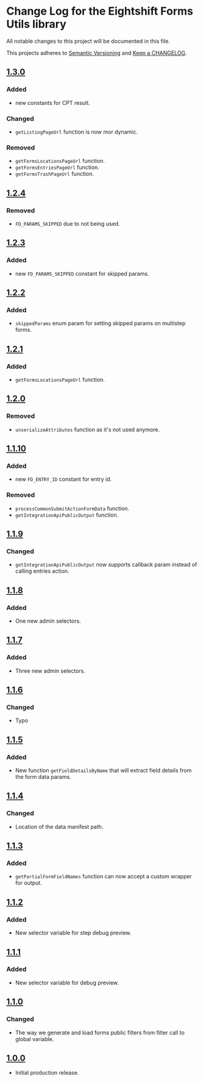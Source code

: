 
# Change Log for the Eightshift Forms Utils library
All notable changes to this project will be documented in this file.

This projects adheres to [Semantic Versioning](https://semver.org/) and [Keep a CHANGELOG](https://keepachangelog.com/).

## [1.3.0]

### Added
- new constants for CPT result.

### Changed
- `getListingPageUrl` function is now mor dynamic.

### Removed
- `getFormsLocationsPageUrl` function.
- `getFormsEntriesPageUrl` function.
- `getFormsTrashPageUrl` function.

## [1.2.4]

### Removed
- `FD_PARAMS_SKIPPED` due to not being used.

## [1.2.3]

### Added
- new `FD_PARAMS_SKIPPED` constant for skipped params.

## [1.2.2]

### Added
- `skippedParams` enum param for setting skipped params on multistep forms.

## [1.2.1]

### Added
- `getFormsLocationsPageUrl` function.

## [1.2.0]

### Removed
- `unserializeAttributes` function as it's not used anymore.

## [1.1.10]

### Added
- new `FD_ENTRY_ID` constant for entry id.

### Removed
- `processCommonSubmitActionFormData` function.
- `getIntegrationApiPublicOutput` function.

## [1.1.9]

### Changed
- `getIntegrationApiPublicOutput` now supports callback param instead of calling entries action.

## [1.1.8]

### Added
- One new admin selectors.

## [1.1.7]

### Added
- Three new admin selectors.

## [1.1.6]

### Changed
- Typo

## [1.1.5]

### Added
- New function `getFieldDetailsByName` that will extract field details from the form data params.

## [1.1.4]

### Changed
- Location of the data manifest path.

## [1.1.3]

### Added
- `getPartialFormFieldNames` function can now accept a custom wrapper for output.

## [1.1.2]

### Added
- New selector variable for step debug preview.

## [1.1.1]

### Added
- New selector variable for debug preview.

## [1.1.0]

### Changed
- The way we generate and load forms public filters from filter call to global variable.

## [1.0.0]

- Initial production release.

[1.3.0]: https://github.com/infinum/eightshift-forms-utils/compare/1.2.4...1.3.0
[1.2.4]: https://github.com/infinum/eightshift-forms-utils/compare/1.2.3...1.2.4
[1.2.3]: https://github.com/infinum/eightshift-forms-utils/compare/1.2.2...1.2.3
[1.2.2]: https://github.com/infinum/eightshift-forms-utils/compare/1.2.1...1.2.2
[1.2.1]: https://github.com/infinum/eightshift-forms-utils/compare/1.2.0...1.2.1
[1.2.0]: https://github.com/infinum/eightshift-forms-utils/compare/1.1.10...1.2.0
[1.1.10]: https://github.com/infinum/eightshift-forms-utils/compare/1.1.9...1.1.10
[1.1.9]: https://github.com/infinum/eightshift-forms-utils/compare/1.1.8...1.1.9
[1.1.8]: https://github.com/infinum/eightshift-forms-utils/compare/1.1.7...1.1.8
[1.1.7]: https://github.com/infinum/eightshift-forms-utils/compare/1.1.6...1.1.7
[1.1.6]: https://github.com/infinum/eightshift-forms-utils/compare/1.1.5...1.1.6
[1.1.5]: https://github.com/infinum/eightshift-forms-utils/compare/1.1.4...1.1.5
[1.1.4]: https://github.com/infinum/eightshift-forms-utils/compare/1.1.3...1.1.4
[1.1.3]: https://github.com/infinum/eightshift-forms-utils/compare/1.1.2...1.1.3
[1.1.2]: https://github.com/infinum/eightshift-forms-utils/compare/1.1.1...1.1.2
[1.1.1]: https://github.com/infinum/eightshift-forms-utils/compare/1.1.0...1.1.1
[1.1.0]: https://github.com/infinum/eightshift-forms-utils/compare/1.0.0...1.1.0
[1.0.0]: https://github.com/infinum/eightshift-forms-utils/releases/tag/1.0.0
